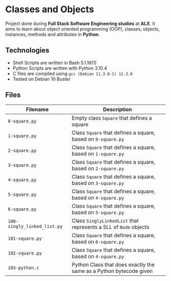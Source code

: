 # Classes and Objects

Project done during **Full Stack Software Engineering studies** at **ALX**. It aims to learn about object oriented programming (OOP), classes, objects, instances, methods and attributes in **Python**.

## Technologies
* Shell Scripts are written in Bash 5.1.16(1)
* Python Scripts are written with Python 3.10.4
* C files are compiled using `gcc (Debian 11.3.0-1) 11.3.0`
* Tested on Debian 10 Buster

## Files
| Filename | Description |
| -------- | ----------- |
| `0-square.py` | Empty class `Square` that defines a square |
| `1-square.py` | Class `Square` that defines a square, based on `0-square.py` |
| `2-square.py` | Class `Square` that defines a square, based on `1-square.py` |
| `3-square.py` | Class `Square` that defines a square, based on `2-square.py` |
| `4-square.py` | Class `Square` that defines a square, based on `3-square.py` |
| `5-square.py` | Class `Square` that defines a square, based on `4-square.py` |
| `6-square.py` | Class `Square` that defines a square, based on `5-square.py` |
| `100-singly_linked_list.py` | Class `SinglyLinkedList` that represents a SLL of `Node` objects |
| `101-square.py` | Class `Square` that defines a square, based on `6-square.py` |
| `102-square.py` | Class `Square` that defines a square, based on `4-square.py` |
| `103-python.c` | Python Class that does exactly the same as a Python bytecode given |
